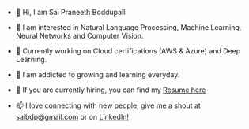 - 👋 Hi, I am Sai Praneeth Boddupalli
- 👀 I am interested in Natural Language Processing, Machine Learning, Neural Networks and Computer Vision.

- 🌱 Currently working on Cloud certifications (AWS & Azure) and Deep Learning.
- 💞️ I am addicted to growing and learning everyday.
- 🔎 If you are currently hiring, you can find my [Resume here](https://drive.google.com/file/d/1ut0_wEF6ozO23evOW7Zd6WxKOPVP4fvm/view?usp=share_link)
- 📫 I love connecting with new people, give me a shout at saibdp@gmail.com or on [LinkedIn!](https://www.linkedin.com/in/b-sai-praneeth-b851ab154/)


<!---
saibdp/saibdp is a ✨ special ✨ repository because its `README.md` (this file) appears on your GitHub profile.
You can click the Preview link to take a look at your changes.
--->
